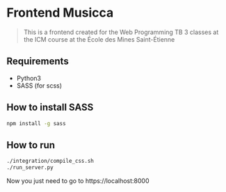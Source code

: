 # Frontend Musicca
> This is a frontend created for the Web Programming TB 3 classes at the ICM course at the École des Mines Saint-Étienne

## Requirements
- Python3
- SASS (for scss)

## How to install SASS
```bash
npm install -g sass
```

## How to run

```bash
./integration/compile_css.sh
./run_server.py
```

Now you just need to go to https://localhost:8000
